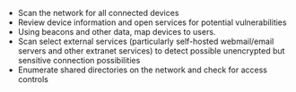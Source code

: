 
* Scan the network for all connected devices
* Review device information and open services for potential vulnerabilities
* Using beacons and other data, map devices to users.
* Scan select external services (particularly self-hosted webmail/email servers and other extranet services) to detect possible unencrypted but sensitive connection possibilities
* Enumerate shared directories on the network and check for access controls